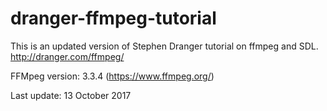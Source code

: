 # dranger-ffmpeg-tutorial
This is an updated version of Stephen Dranger tutorial on ffmpeg and SDL. http://dranger.com/ffmpeg/

FFMpeg version: 3.3.4 (https://www.ffmpeg.org/)

Last update: 13 October 2017
